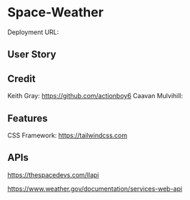 # Space-Weather

Deployment URL: 

## User Story

## Credit
Keith Gray: https://github.com/actionboy6
Caavan Mulvihill: 


## Features
CSS Framework:
https://tailwindcss.com

## APIs
https://thespacedevs.com/llapi

https://www.weather.gov/documentation/services-web-api

